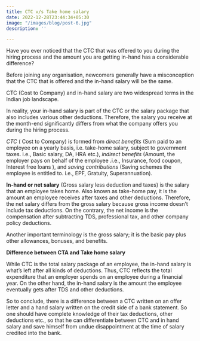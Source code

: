 ```yaml
---
title: CTC v/s Take home salary
date: 2022-12-28T23:44:34+05:30
image: "/images/blog/post-6.jpg"
description: ''

---
```

Have you ever noticed that the CTC that was offered to you during the hiring process and the amount you are getting in-hand has a considerable difference?

Before joining any organisation, newcomers generally have a misconception that the CTC that is offered and the in-hand salary will be the same.

CTC (Cost to Company) and in-hand salary are two widespread terms in the Indian job landscape.

In reality, your in-hand salary is part of the CTC or the salary package that also includes various other deductions. Therefore, the salary you receive at the month-end significantly differs from what the company offers you during the hiring process.

_CTC_ ( Cost to Company) is formed from _direct benefits_ (Sum paid to an employee on a yearly basis, i.e. take-home salary, subject to government taxes. i.e., Basic salary, DA, HRA etc.), _indirect benefits_ (Amount, the employer pays on behalf of the employee .i.e., Insurance, food coupon, Interest free loans ), and _saving contributions_ (Saving schemes the employee is entitled to. i.e., EPF, Gratuity, Superannuation).

**In-hand or net salary** (Gross salary less deduction and taxes) is the salary that an employee takes home. Also known as take-home pay, it is the amount an employee receives after taxes and other deductions. Therefore, the net salary differs from the gross salary because gross income doesn’t include tax deductions. On the contrary, the net income is the compensation after subtracting TDS, professional tax, and other company policy deductions.

Another important terminology is the gross salary; it is the basic pay plus other allowances, bonuses, and benefits.

**Difference between CTA and Take home salary**

While CTC is the total salary package of an employee, the in-hand salary is what’s left after all kinds of deductions. Thus, CTC reflects the total expenditure that an employer spends on an employee during a financial year. On the other hand, the in-hand salary is the amount the employee eventually gets after TDS and other deductions.

So to conclude, there is a difference between a CTC written on an offer letter and a hand salary written on the credit side of a bank statement. So one should have complete knowledge of their tax deductions, other deductions etc., so that he can differentiate between CTC and in hand salary and save himself from undue disappointment at the time of salary credited into the bank.